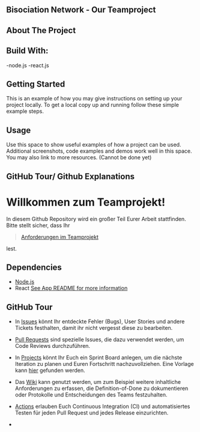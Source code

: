 ## Bisociation Network - Our Teamproject
## About The Project
## Build With:
-node.js
-react.js
## Getting Started
This is an example of how you may give instructions on setting up your project locally. To get a local copy up and running follow these simple example steps.
## Usage 
Use this space to show useful examples of how a project can be used. Additional screenshots, code examples and demos work well in this space. You may also link to more resources.
(Cannot be done yet)

## GitHub Tour/ Github Explanations

# Willkommen zum Teamprojekt!

In diesem Github Repository wird ein großer Teil Eurer Arbeit stattfinden.
Bitte stellt sicher, dass Ihr

>  [Anforderungen im Teamprojekt](COURSE-DESCRIPTION.md)

lest.

## Dependencies
- [Node.js](https://nodejs.org/en/download)
- React [See App README for more information](/app/README.md)

## GitHub Tour

- In [Issues](../../issues) könnt Ihr entdeckte Fehler (Bugs), User Stories und andere Tickets festhalten, damit ihr nicht vergesst diese zu bearbeiten.

- [Pull Requests](../../pulls) sind spezielle Issues, die dazu verwendet werden, um Code Reviews durchzuführen.

- In [Projects](../../projects) könnt Ihr Euch ein Sprint Board anlegen, um die nächste Iteration zu planen und Euren Fortschritt nachzuvollziehen. Eine Vorlage kann [hier](https://github.com/se-tuebingen/teamprojekt-vorlage/projects/1) gefunden werden.

- Das [Wiki](../../wiki)  kann genutzt werden, um zum Beispiel weitere inhaltliche Anforderungen zu erfassen, die Definition-of-Done zu dokumentieren oder Protokolle und Entscheidungen des Teams festzuhalten.

- [Actions](../../actions) erlauben Euch Continuous Integration (CI) und automatisiertes Testen für jeden Pull Request und jedes Release einzurichten.
- 
